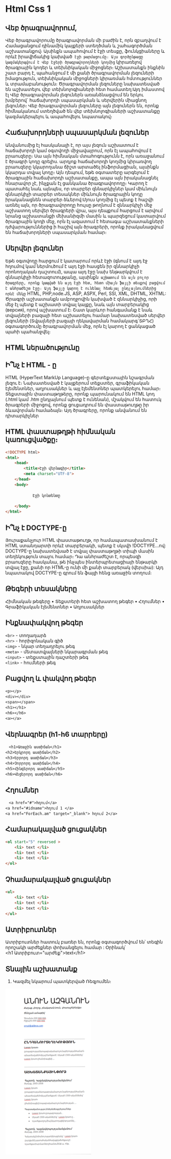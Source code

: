 # Html Css 1

## Վեբ ծրագրավորում,
 Վեբ ծրագրավորումը ծրագրավորման մի բաժին է, որն զբաղվում է Համացանցում դինամիկ կայքերի ստեղծման և շահագործման աշխատանքով։ Այսինքն ապահովում է էջի տեսքը, ֆունկցիաները և որևէ իրավիճակից կախված` էջի թարմացումը։ Այս գործընթացը կազմակերպվում է Վեբ էջերի ծրագրավորողների կողմից` կիրառելով ծրագրային կոդեր և տեխնիկական միջոցներ։ Աշխատանքն ինքնին շատ բարդ է, պահանջում է մի քանի ծրագրավորման լեզուների իմացություն, տեխնիկական միջոցների կիրառման հմտություններ և տրամաբանություն։ Ծրագրավորման լեզուները նախատեսված են աշխատելու վեբ տեխնոլոգիաների հետ համատեղ:Այդ իմաստով էլ Վեբ ծրագրավորման լեզուներն առանձնացվում են երկու խմբերով` հաճախորդի սպասարկման և սերվերին միացնող լեզուներ։ Վեբ ծրագրավորման լեզուները այն լեզուներն են, որոնք հիմնականում ստեղծված են վեբ տեխնոլոգիաների աշխատանքը կազմակերպելու և ապահովելու նպատակով։

 ## Հաճախորդների սպասարկման լեզուներ

Անվանումից էլ հասկանալի է, որ այս լեզուն աշխատում է հաճախորդի կամ օգտվողի միջավայրում, որն էլ ապահովում է բրաուզերը։ Սա այն հիմնական մտահոգությունն է, որն առաջանում է ծրագրի կոդը գրելիս. արդյոք հաճախորդի կողմից կիրառվող բրաուզերը կկարողանա ճիշտ արտածել ինֆորմացիան, այսինքն կկարդա տվյալ կոդը։ Այն դեպում, եթե օգտատերը արգելում է ծրագրային հաճախորդի աշխատանքը, ապա այն իրականացնել հնարավոր չէ, ինչքան էլ ցանկանա ծրագրավորողը։ Կարող է պատահել նաև այնպես, որ տարբեր զննարկիչներ կամ միևնույն զննարկիչի տարբեր տեսակներ միևնույն ծրագրային կոդը իրականացնեն տարբեր ձևերով:Մյուս կողմից էլ պետք է հաշվի առնել այն, որ ծրագրավորողը հույսը թողնում է զննարկիչի մեջ աշխատող սերվեր ծրագրերի վրա, այս դեպքում հարցում է արվում նրանց աշխատանքի մեխանիզմի մասին և պարզեցում կատարվում ծրագրային կոդի մեջ, որն էլ ազատում է հետագա աշխատանքների դժվարություններից ի հաշիվ այն ծրագրերի, որոնք իրականացվում են հաճախորդների սպասարկման համար։

## Սերվեր լեզուներ

Եթե օգտվողը հարցում է կատարում որևէ էջի (գնում է այդ էջ հղումով կամ ներմուծում է այդ էջի հասցեն իր զննարկիչի որոնողական դաշտում), ապա այդ էջը նախ ենթարկվում է զննարկիչի հետազոտությանը, այսինքն` աշխատում են այն բոլոր ծրագրերը, որոնք կապված են այդ էջի հետ, հետո միայն ֆայլի տեսքով բացվում է անհրաժեշտ էջը։ Այդ ֆայլը կարող է ունենալ հետևյալ ընդլայնումներից որևէ մեկը` HTML, PHP,node.JS, ASP, ASPX, Perl, SSI, XML, DHTML, XHTML: Ծրագրի աշխատանքն ամբողջովին կախված է զննարկիչից, որի մեջ էլ պետք է աշխատի տվյալ կայքը, նաև այն տարբերակից (версия), որով աշխատում է։ Շատ կարևոր հանգամանք է նաև տվյալների բազայի հետ աշխատելու համար նախատեսված սերվեր լեզուների (Տվյալների բազայի ղեկավարման համակարգ`ՏԲՂՀ) օգտագործումը ծրագրավորման մեջ, որն էլ կարող է ցանկացած պահի պահանջվել։

## HTML ներածությունը

## Ի՞նչ է HTML - ը

HTML (HyperText MarkUp Language)–ը գերտեքստային նշագրման լեզու է։ Նախատեսված է կայքերում տեքստեր, գրաֆիկական էլեմենտներ, աղյուսակներ և այլ էլեմենտներ պատկերելու համար։ Տեքստային փաստաթղթերը, որոնք պարունակում են HTML կոդ (.html կամ .htm ընդլայնում պետք է ունենան), մշակվում են հատուկ ծրագրերի միջոցով, որոնք ցուցադրում են փաստաթուղթը իր ձևավորման համաձայն։ Այդ ծրագրերը, որոնք անվանում են դիտարկիչներ 

## HTML փաստաթղթի հիմնական կառուցվածքը։
```html
<!DOCTYPE html>
<html>
    <head>
        <title>Էջի վերնագիր</title>
        <meta charset="UTF-8">
    </head>
    <body>

            Էջի կոնտենտը

    </body>
</html>
```

## Ի՞նչ է DOCTYPE-ը

   Յուրաքանչյուր HTML փաստաթուղթ, որ համապատասխանում է HTML ստանդարտի որևէ տարբերակի, պետք է սկսվի   !DOCTYPE…ով: DOCTYPE-ը նախատեվսած է տվյալ փաստաթղթի տիպի մասին տեղեկություն տալու համար։ Դա անհրաժեշտ է, որպեսզի բրաուզերը հասկանա, թե ինչպես ինտերպրետացիայի ենթարկի տվյալ էջը, քանի որ HTML-ը ունի մի քանի տարբերակ (վերսիա): Այդ նպատակով DOCTYPE-ը գրում են ֆայլի հենց առաջին տողում։

## Թեգերի տեսակները
Հիմնական թեգերը
•	Տեքստերի հետ աշխատող թեգեր
•	Հղումներ
•	Գրաֆիկական էլեմենտներ
•	Աղյուսակներ


## Ինքնափակվող թեգեր
`<br>` - տողադարձ <br>
`<hr>` - հորիզոնական գիծ  <br>
`<img>` - նկար տեղադրելու թեգ<br>
`<meta>` - մետատվյալների նկարագրման թեգ<br>
`<input>` - տեքստային դաշտերի թեգ<br>
`<link>` - հումների թեգ<br>

## Բացվող և փակվող թեգեր
`<p></p>`<br>
`<div></div>`<br>
`<span></span>`<br>
`<h1></h1>`<br>
`<h6></h6>`<br>
`<a></a>`<br>




## Վերնագրեր (h1-h6 տարրերը)
`
`
        `<h1>Առաջին աստիճան</h1>`<br>
        `<h2>Երկրորդ աստիճան</h2>`<br>
        `<h3>Երրորդ աստիճան</h3>`<br>
        `<h4>Չորրորդ աստիճան</h4>`<br>
        `<h5>Հինգերորդ աստիճան</h5>`<br>
        `<h6>Վեցերորդ աստիճան</h6>`<br>
  

## Հղումներ
`
`
    ` <a href="#">հղում</a> ` <br>
    `<a href="#idname">հղում 1 </a>`<br>
    `<a href="ForEach.am" target="_blank"> հղում 2</a>`<br>

## Համարակալված ցուցակներ
```html
<ol start="5" reversed >
	<li> text </li>
	<li> text </li>
	<li> text </li>
</ol>
```
## Չհամարակալված ցուցակներ
```html
<ul> 
	<li> text </li> 
	<li> text </li>
	<li> text </li>
</ul>
```

## Ատրիբուտներ
Ատրիբուտներ հատուկ բառեր են, որոնք օգտագործվում են՝ տեգին որոշակի արժեքներ փոխանցելու համար :
Օրինակ՝ <br>
<հ1 Ատրիբուտ="արժեք">text</հ1>




## Տնային աշխատանք 
1. Կազմել նկարում պատկերված Ռեզյումեն։

![Image](./image/homework1.png "Text to show on mouseover")

